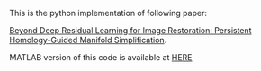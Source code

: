 This is the python implementation of following paper:

[Beyond Deep Residual Learning for Image Restoration: Persistent Homology-Guided Manifold Simplification](https://arxiv.org/abs/1611.06345).

MATLAB version of this code is available at [HERE](https://github.com/iorism/cnn)
